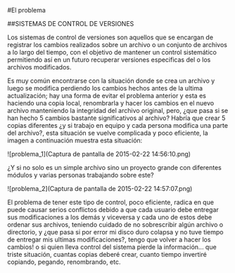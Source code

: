 #El problema

##SISTEMAS DE CONTROL DE VERSIONES

Los sistemas de control de versiones son aquellos que se encargan de registrar los cambios realizados sobre un archivo o un conjunto de archivos a lo largo del tiempo, con el objetivo de mantener un control sistemático permitiendo así en un futuro recuperar versiones especificas del o los archivos modificados. 

Es muy común encontrarse con la situación donde se crea un archivo y luego se modifica perdiendo los cambios hechos antes de la ultima actualización; hay una forma de evitar el problema anterior y esta es haciendo una copia local, renombrarla y hacer los cambios en el nuevo archivo manteniendo la integridad del archivo original, pero, ¿que pasa si se han hecho 5 cambios bastante significativos al archivo? Habría que crear 5 copias diferentes ¿y si trabajo en equipo y cada persona modifica una parte del archivo?, esta situación se vuelve complicada y poco eficiente, la imagen a continuación muestra esta situación:

![problema_1](Captura de pantalla de 2015-02-22 14:56:10.png)

¿Y si no solo es un simple archivo sino un proyecto grande con diferentes módulos y varias personas trabajando sobre este?

![problema_2](Captura de pantalla de 2015-02-22 14:57:07.png)

El problema de tener este tipo de control, poco eficiente, radica en que puede causar serios conflictos debido a que cada usuario debe entregar sus modificaciones a los demás y viceversa y cada uno de estos debe ordenar sus archivos, teniendo cuidado de no sobrescribir algún archivo o directorio, y ¿que pasa si por error mi disco duro colapsa y no tuve tiempo de entregar mis ultimas modificaciones?, tengo que volver a hacer los cambios! o si quien lleva control del sistema pierde la información... que triste situación, cuantas copias deberé crear, cuanto tiempo invertiré copiando, pegando, renombrando, etc. 

